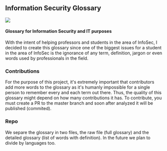 ## Information Security Glossary
![](https://img.shields.io/badge/status-initial-yellow)

 #### Glossary for Information Security and IT purposes
 With the intent of helping professors and students in the area of InfoSec, I decided to create this glossary since one of the biggest issues for a student in the area of InfoSec is the ignorance of any term, definition, jargon or even words used by professionals in the field.
 
 ### Contributions
 For the purpose of this project, it's extremely important that contributors add more words to the glossary as it's humanly impossible for a single person to remember every and each term out there. Thus, the quality of this glossary might depend on how many contributions it has. To contribute, you must create a PR to the master branch and soon after analyzed it will be published (commited).
 
 ### Repo
 We separe the glossary in two files, the raw file (full glossary) and the detailed glossary (list of words with definition). In the future we plan to divide by languages too.
